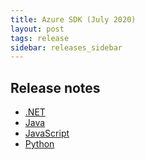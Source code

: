 ```yaml
---
title: Azure SDK (July 2020)
layout: post
tags: release
sidebar: releases_sidebar
---
```


## Release notes

* [.NET](dotnet.md)
* [Java](java.md)
* [JavaScript](js.md)
* [Python](python.md)
